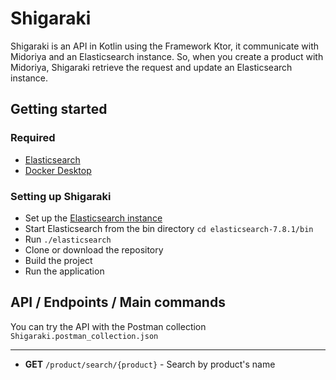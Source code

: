 # Shigaraki 

Shigaraki is an API in Kotlin using the Framework Ktor, it communicate with Midoriya and an Elasticsearch instance. So, when you create a product with Midoriya, Shigaraki retrieve the request and update an Elasticsearch instance.

## Getting started

### Required

- [Elasticsearch](https://www.elastic.co/guide/en/elasticsearch/reference/current/getting-started.html)
- [Docker Desktop](https://hub.docker.com/)

### Setting up Shigaraki

- Set up the [Elasticsearch instance](https://www.elastic.co/guide/en/elasticsearch/reference/current/getting-started-install.html)
- Start Elasticsearch from the bin directory `cd elasticsearch-7.8.1/bin`
- Run `./elasticsearch`
- Clone or download the repository
- Build the project
- Run the application

## API / Endpoints / Main commands

You can try the API with the Postman collection `Shigaraki.postman_collection.json`

---

- **GET** `/product/search/{product}` - Search by product's name